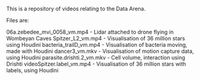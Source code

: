 This is a repository of videos relating to the Data Arena.

Files are:

06a.zebedee_mvi_0058_vm.mp4 - Lidar attached to drone flying in Wombeyan Caves
Spitzer_L2_vm.mp4 - Visualisation of 36 million stars using Houdini
bacteria_trailD_vm.mp4 - Visualisation of bacteria moving, made with Houdini
dancer3_vm.mkv - Visualisation of motion capture data, using Houdini
parasite.drishti.2_vm.mkv - Cell volume, interaction using Drishti
videoSpitzer.label_vm.mp4 - Visualisation of 36 million stars with labels, using Houdini

